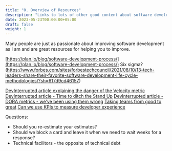 ```yaml
---
title: "0. Overview of Resources"
description: "Links to lots of other good content about software development."
date: 2023-05-23T00:00:00+05:00
draft: false
weight: 1
---
```


Many people are just as passionate about improving software development as I am and are great resources for helping you to improve.

[https://plan.io/blog/software-development-process/](https://plan.io/blog/software-development-process/)
Six sigma? (https://www.forbes.com/sites/forbestechcouncil/2021/08/10/13-tech-leaders-share-their-favorite-software-development-life-cycle-methodologies/?sh=617d9cd46157)

[DevInterrupted article explaining the danger of the Velocity metric](https://devinterrupted.substack.com/p/why-agile-velocity-is-the-most-dangerous)
[DevInterrupted article - Time to ditch the Stand Up](https://devinterrupted.substack.com/p/stand-up-20-its-time-to-ditch-the)
[DevInterrupted article - DORA metrics - we've been using them wrong](https://devinterrupted.substack.com/p/dora-metrics-weve-been-using-them-00c)
[Taking teams from good to great](https://buriti.ca/from-good-to-great-a-capability-framework-for-building-exceptional-product-engineering-teams-a8ca4e9e8f47)
[Can we use KPIs to measure developer experience](https://queue.acm.org/detail.cfm?id=3595878)

Questions:
* Should you re-estimate your estimates?
* Should we block a card and leave it when we need to wait weeks for a response?
* Technical facilitors - the opposite of technical debt
